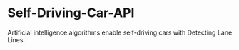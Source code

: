 # Self-Driving-Car-API
Artificial intelligence algorithms enable self-driving cars with Detecting Lane Lines.
